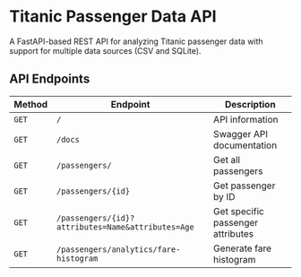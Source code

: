 # Titanic Passenger Data API

A FastAPI-based REST API for analyzing Titanic passenger data with support for multiple data sources (CSV and SQLite).

## API Endpoints

| Method | Endpoint                                          | Description                       |
|--------|---------------------------------------------------|-----------------------------------|
| `GET`  | `/`                                               | API information                   |
| `GET`  | `/docs`                                           | Swagger API documentation         |
| `GET`  | `/passengers/`                                    | Get all passengers                |
| `GET`  | `/passengers/{id}`                                | Get passenger by ID               |
| `GET`  | `/passengers/{id}?attributes=Name&attributes=Age` | Get specific passenger attributes |
| `GET`  | `/passengers/analytics/fare-histogram`            | Generate fare histogram           |

